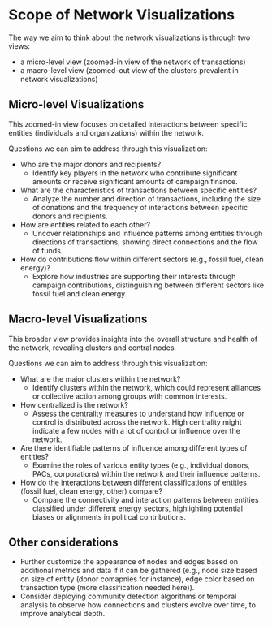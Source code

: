 # Scope of Network Visualizations 

The way we aim to think about the network visualizations is through two views:
* a micro-level view (zoomed-in view of the network of transactions)
* a macro-level view (zoomed-out view of the clusters prevalent in network visualizations)

## Micro-level Visualizations 
This zoomed-in view focuses on detailed interactions between specific entities (individuals and organizations) within the network.

Questions we can aim to address through this visualization:
* Who are the major donors and recipients? 
    *  Identify key players in the network who contribute significant amounts or receive significant amounts of campaign finance.
* What are the characteristics of transactions between specific entities?
    * Analyze the number and direction of transactions, including the size of donations and the frequency of interactions between specific donors and recipients.
* How are entities related to each other?
    * Uncover relationships and influence patterns among entities through directions of transactions, showing direct connections and the flow of funds.
* How do contributions flow within different sectors (e.g., fossil fuel, clean energy)?
    * Explore how industries are supporting their interests through campaign contributions, distinguishing between different sectors like fossil fuel and clean energy.

## Macro-level Visualizations
This broader view provides insights into the overall structure and health of the network, revealing clusters and central nodes.

Questions we can aim to address through this visualization:
* What are the major clusters within the network?
    * Identify clusters within the network, which could represent alliances or collective action among groups with common interests.
* How centralized is the network?
    * Assess the centrality measures to understand how influence or control is distributed across the network. High centrality might indicate a few nodes with a lot of control or influence over the network.
* Are there identifiable patterns of influence among different types of entities?
    * Examine the roles of various entity types (e.g., individual donors, PACs, corporations) within the network and their influence patterns.
* How do the interactions between different classifications of entities (fossil fuel, clean energy, other) compare?
    * Compare the connectivity and interaction patterns between entities classified under different energy sectors, highlighting potential biases or alignments in political contributions.

## Other considerations 
* Further customize the appearance of nodes and edges based on additional metrics and data if it can be gathered (e.g., node size based on size of entity (donor comapnies for instance), edge color based on transaction type (more classification needed here)).
* Consider deploying community detection algorithms or temporal analysis to observe how connections and clusters evolve over time, to improve analytical depth.